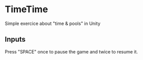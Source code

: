 # TimeTime
Simple exercice about "time &amp; pools" in Unity

## Inputs
Press "SPACE" once to pause the game and twice to resume it.
